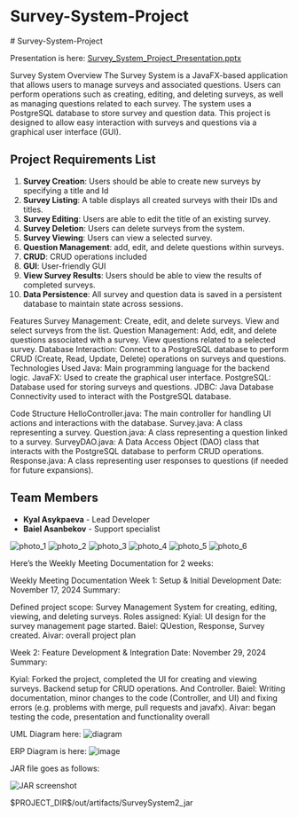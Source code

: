 # Survey-System-Project

﻿# Survey-System-Project

Presentation is here:
[Survey_System_Project_Presentation.pptx](https://github.com/user-attachments/files/17969587/Survey_System_Project_Presentation.pptx)

Survey System
Overview
The Survey System is a JavaFX-based application that allows users to manage surveys and associated questions. Users can perform operations such as creating, editing, and deleting surveys, as well as managing questions related to each survey. The system uses a PostgreSQL database to store survey and question data. This project is designed to allow easy interaction with surveys and questions via a graphical user interface (GUI).

## Project Requirements List
1. **Survey Creation**: Users should be able to create new surveys by specifying a title and Id
2. **Survey Listing**: A table displays all created surveys with their IDs and titles.
3. **Survey Editing**: Users are able to edit the title of an existing survey.
4. **Survey Deletion**: Users can delete surveys from the system.
5. **Survey Viewing**: Users can view a selected survey.
6. **Question Management**: add, edit, and delete questions within surveys.
7. **CRUD**: CRUD operations included
8. **GUI**: User-friendly GUI
9. **View Survey Results**: Users should be able to view the results of completed surveys.
10. **Data Persistence**: All survey and question data is saved in a persistent database to maintain state across sessions.

Features
Survey Management:
Create, edit, and delete surveys.
View and select surveys from the list.
Question Management:
Add, edit, and delete questions associated with a survey.
View questions related to a selected survey.
Database Interaction:
Connect to a PostgreSQL database to perform CRUD (Create, Read, Update, Delete) operations on surveys and questions.
Technologies Used
Java: Main programming language for the backend logic.
JavaFX: Used to create the graphical user interface.
PostgreSQL: Database used for storing surveys and questions.
JDBC: Java Database Connectivity used to interact with the PostgreSQL database.


Code Structure
HelloController.java: The main controller for handling UI actions and interactions with the database.
Survey.java: A class representing a survey.
Question.java: A class representing a question linked to a survey.
SurveyDAO.java: A Data Access Object (DAO) class that interacts with the PostgreSQL database to perform CRUD operations.
Response.java: A class representing user responses to questions (if needed for future expansions).


## Team Members
- **Kyal Asykpaeva** - Lead Developer
- **Baiel Asanbekov** - Support specialist 

![photo_1](https://github.com/user-attachments/assets/7fe21671-c10b-4121-a86c-e4aa5d288759)
![photo_2](https://github.com/user-attachments/assets/4ff7b7aa-771a-4624-bea1-b657dee69cb1)
![photo_3](https://github.com/user-attachments/assets/6b10a9ea-2362-4532-9622-7749848afa10)
![photo_4](https://github.com/user-attachments/assets/4b3c4056-bc67-4282-abd7-95701ed04903)
![photo_5](https://github.com/user-attachments/assets/c2f1c687-d575-498e-9f5d-b8d829bc30b4)
![photo_6](https://github.com/user-attachments/assets/046e1a24-446e-443f-bad1-83f06f002866)


Here’s the Weekly Meeting Documentation for 2 weeks:

Weekly Meeting Documentation
Week 1: Setup & Initial Development
Date: November 17, 2024
Summary:

Defined project scope: Survey Management System for creating, editing, viewing, and deleting surveys.
Roles assigned:
Kyial: UI design for the survey management page started. 
Baiel: QUestion, Response, Survey created.
Aivar: overall project plan

Week 2: Feature Development & Integration
Date: November 29, 2024
Summary:

Kyial: Forked the project, completed the UI for creating and viewing surveys. Backend setup for CRUD operations. And Controller.
Baiel: Writing documentation, minor changes to the code (Controller, and UI) and fixing errors (e.g. problems with merge, pull requests and javafx).
Aivar: began testing the code, presentation and functionality overall


UML Diagram here: 
![diagram](https://github.com/user-attachments/assets/f24a0e97-0703-49f8-9ec3-d380baa7a562)

ERP Diagram is here:
![image](https://github.com/user-attachments/assets/9fa75b98-7f69-466f-8c5a-6368bb864cb4)



JAR file goes as follows:

![JAR screenshot](https://github.com/user-attachments/assets/defa7fbe-6cbb-4248-8524-132cdbc94d4b)


<component name="ArtifactManager">
  <artifact type="jar" name="SurveySystem2:jar">
    <output-path>$PROJECT_DIR$/out/artifacts/SurveySystem2_jar</output-path>
    <root id="archive" name="SurveySystem2.jar">
      <element id="module-output" name="SurveySystem2" />
      <element id="extracted-dir" path="$MAVEN_REPOSITORY$/org/openjfx/javafx-graphics/21/javafx-graphics-21.jar" path-in-jar="/" />
      <element id="extracted-dir" path="$MAVEN_REPOSITORY$/org/openjfx/javafx-base/21/javafx-base-21.jar" path-in-jar="/" />
      <element id="extracted-dir" path="$MAVEN_REPOSITORY$/org/openjfx/javafx-base/21/javafx-base-21-win.jar" path-in-jar="/" />
      <element id="extracted-dir" path="$MAVEN_REPOSITORY$/org/openjfx/javafx-controls/21/javafx-controls-21-win.jar" path-in-jar="/" />
      <element id="extracted-dir" path="$MAVEN_REPOSITORY$/org/openjfx/javafx-fxml/21/javafx-fxml-21.jar" path-in-jar="/" />
      <element id="extracted-dir" path="$MAVEN_REPOSITORY$/org/openjfx/javafx-controls/21/javafx-controls-21.jar" path-in-jar="/" />
      <element id="extracted-dir" path="$MAVEN_REPOSITORY$/org/openjfx/javafx-fxml/21/javafx-fxml-21-win.jar" path-in-jar="/" />
      <element id="extracted-dir" path="$MAVEN_REPOSITORY$/org/checkerframework/checker-qual/3.42.0/checker-qual-3.42.0.jar" path-in-jar="/" />
      <element id="extracted-dir" path="$MAVEN_REPOSITORY$/org/openjfx/javafx-graphics/21/javafx-graphics-21-win.jar" path-in-jar="/" />
      <element id="extracted-dir" path="$MAVEN_REPOSITORY$/org/postgresql/postgresql/42.7.4/postgresql-42.7.4.jar" path-in-jar="/" />
    </root>
  </artifact>
</component>
